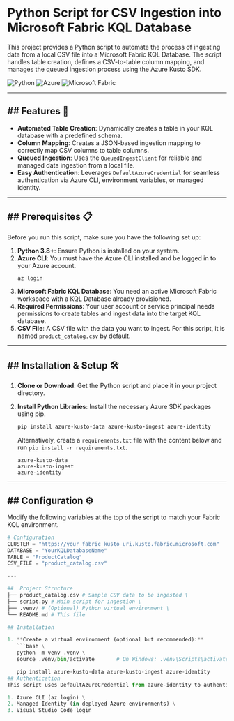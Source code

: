 # Python Script for CSV Ingestion into Microsoft Fabric KQL Database

This project provides a Python script to automate the process of ingesting data from a local CSV file into a Microsoft Fabric KQL Database. The script handles table creation, defines a CSV-to-table column mapping, and manages the queued ingestion process using the Azure Kusto SDK.

![Python](https://img.shields.io/badge/Python-3.8%2B-blue.svg)
![Azure](https://img.shields.io/badge/Azure%20SDK-blue)
![Microsoft Fabric](https://img.shields.io/badge/Microsoft%20Fabric-KQL-purple)

---

## ## Features 🚀

* **Automated Table Creation**: Dynamically creates a table in your KQL database with a predefined schema.
* **Column Mapping**: Creates a JSON-based ingestion mapping to correctly map CSV columns to table columns.
* **Queued Ingestion**: Uses the `QueuedIngestClient` for reliable and managed data ingestion from a local file.
* **Easy Authentication**: Leverages `DefaultAzureCredential` for seamless authentication via Azure CLI, environment variables, or managed identity.

---

## ## Prerequisites 📋

Before you run this script, make sure you have the following set up:

1.  **Python 3.8+**: Ensure Python is installed on your system.
2.  **Azure CLI**: You must have the Azure CLI installed and be logged in to your Azure account.
    ```bash
    az login
    ```
3.  **Microsoft Fabric KQL Database**: You need an active Microsoft Fabric workspace with a KQL Database already provisioned.
4.  **Required Permissions**: Your user account or service principal needs permissions to create tables and ingest data into the target KQL database.
5.  **CSV File**: A CSV file with the data you want to ingest. For this script, it is named `product_catalog.csv` by default.

---

## ## Installation & Setup 🛠️

1.  **Clone or Download**: Get the Python script and place it in your project directory.

2.  **Install Python Libraries**: Install the necessary Azure SDK packages using pip.
    ```bash
    pip install azure-kusto-data azure-kusto-ingest azure-identity
    ```
    Alternatively, create a `requirements.txt` file with the content below and run `pip install -r requirements.txt`.
    ```
    azure-kusto-data
    azure-kusto-ingest
    azure-identity
    ```
---

## ## Configuration ⚙️

Modify the following variables at the top of the script to match your Fabric KQL environment.

```python
# Configuration
CLUSTER = "https://your_fabric_kusto_uri.kusto.fabric.microsoft.com"
DATABASE = "YourKQLDatabaseName"
TABLE = "ProductCatalog"
CSV_FILE = "product_catalog.csv"

---

##  Project Structure
├── product_catalog.csv # Sample CSV data to be ingested \
├── script.py # Main script for ingestion \
├── .venv/ # (Optional) Python virtual environment \
└── README.md # This file

## Installation

1. **Create a virtual environment (optional but recommended):**
   ```bash \
   python -m venv .venv \
   source .venv/bin/activate       # On Windows: .venv\Scripts\activate

   pip install azure-kusto-data azure-kusto-ingest azure-identity
## Authentication
This script uses DefaultAzureCredential from azure-identity to authenticate. It supports various identity sources, such as:

1. Azure CLI (az login) \
2. Managed Identity (in deployed Azure environments) \
3. Visual Studio Code login 
